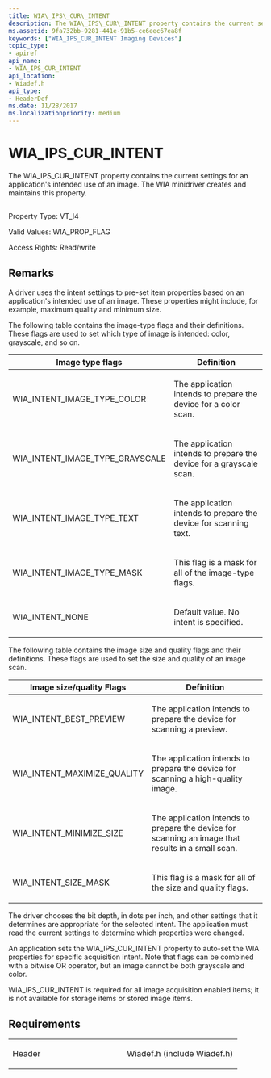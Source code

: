 ```yaml
---
title: WIA\_IPS\_CUR\_INTENT
description: The WIA\_IPS\_CUR\_INTENT property contains the current settings for an application's intended use of an image. The WIA minidriver creates and maintains this property.
ms.assetid: 9fa732bb-9281-441e-91b5-ce6eec67ea8f
keywords: ["WIA_IPS_CUR_INTENT Imaging Devices"]
topic_type:
- apiref
api_name:
- WIA_IPS_CUR_INTENT
api_location:
- Wiadef.h
api_type:
- HeaderDef
ms.date: 11/28/2017
ms.localizationpriority: medium
---
```


# WIA\_IPS\_CUR\_INTENT


The WIA\_IPS\_CUR\_INTENT property contains the current settings for an application's intended use of an image. The WIA minidriver creates and maintains this property.

## <span id="ddk_wia_ips_cur_intent_si"></span><span id="DDK_WIA_IPS_CUR_INTENT_SI"></span>


Property Type: VT\_I4

Valid Values: WIA\_PROP\_FLAG

Access Rights: Read/write

Remarks
-------

A driver uses the intent settings to pre-set item properties based on an application's intended use of an image. These properties might include, for example, maximum quality and minimum size.

The following table contains the image-type flags and their definitions. These flags are used to set which type of image is intended: color, grayscale, and so on.

<table>
<colgroup>
<col width="50%" />
<col width="50%" />
</colgroup>
<thead>
<tr class="header">
<th>Image type flags</th>
<th>Definition</th>
</tr>
</thead>
<tbody>
<tr class="odd">
<td><p>WIA_INTENT_IMAGE_TYPE_COLOR</p></td>
<td><p>The application intends to prepare the device for a color scan.</p></td>
</tr>
<tr class="even">
<td><p>WIA_INTENT_IMAGE_TYPE_GRAYSCALE</p></td>
<td><p>The application intends to prepare the device for a grayscale scan.</p></td>
</tr>
<tr class="odd">
<td><p>WIA_INTENT_IMAGE_TYPE_TEXT</p></td>
<td><p>The application intends to prepare the device for scanning text.</p></td>
</tr>
<tr class="even">
<td><p>WIA_INTENT_IMAGE_TYPE_MASK</p></td>
<td><p>This flag is a mask for all of the image-type flags.</p></td>
</tr>
<tr class="odd">
<td><p>WIA_INTENT_NONE</p></td>
<td><p>Default value. No intent is specified.</p></td>
</tr>
</tbody>
</table>

 

The following table contains the image size and quality flags and their definitions. These flags are used to set the size and quality of an image scan.

<table>
<colgroup>
<col width="50%" />
<col width="50%" />
</colgroup>
<thead>
<tr class="header">
<th>Image size/quality Flags</th>
<th>Definition</th>
</tr>
</thead>
<tbody>
<tr class="odd">
<td><p>WIA_INTENT_BEST_PREVIEW</p></td>
<td><p>The application intends to prepare the device for scanning a preview.</p></td>
</tr>
<tr class="even">
<td><p>WIA_INTENT_MAXIMIZE_QUALITY</p></td>
<td><p>The application intends to prepare the device for scanning a high-quality image.</p></td>
</tr>
<tr class="odd">
<td><p>WIA_INTENT_MINIMIZE_SIZE</p></td>
<td><p>The application intends to prepare the device for scanning an image that results in a small scan.</p></td>
</tr>
<tr class="even">
<td><p>WIA_INTENT_SIZE_MASK</p></td>
<td><p>This flag is a mask for all of the size and quality flags.</p></td>
</tr>
</tbody>
</table>

 

The driver chooses the bit depth, in dots per inch, and other settings that it determines are appropriate for the selected intent. The application must read the current settings to determine which properties were changed.

An application sets the WIA\_IPS\_CUR\_INTENT property to auto-set the WIA properties for specific acquisition intent. Note that flags can be combined with a bitwise OR operator, but an image cannot be both grayscale and color.

WIA\_IPS\_CUR\_INTENT is required for all image acquisition enabled items; it is not available for storage items or stored image items.

Requirements
------------

<table>
<colgroup>
<col width="50%" />
<col width="50%" />
</colgroup>
<tbody>
<tr class="odd">
<td><p>Header</p></td>
<td>Wiadef.h (include Wiadef.h)</td>
</tr>
</tbody>
</table>

 

 





